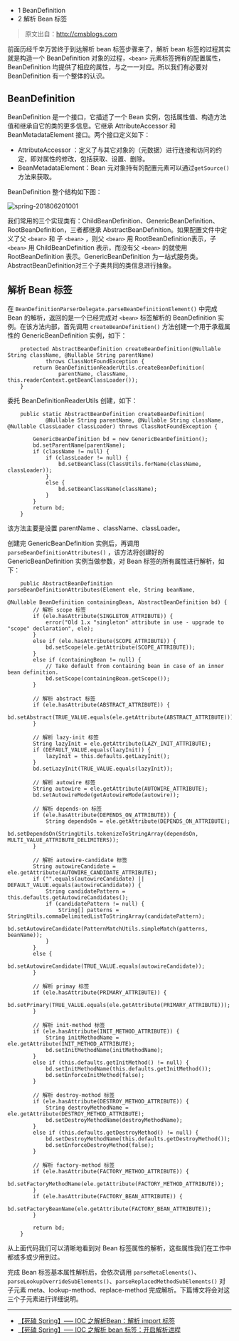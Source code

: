   * 1 BeanDefinition
  * 2 解析 Bean 标签

> 原文出自：<http://cmsblogs.com>

前面历经千辛万苦终于到达解析 bean 标签步骤来了，解析 bean 标签的过程其实就是构造一个 BeanDefinition 对象的过程，`<bean>`
元素标签拥有的配置属性，BeanDefinition 均提供了相应的属性，与之一一对应。所以我们有必要对 BeanDefinition 有一个整体的认识。

## BeanDefinition

BeanDefinition 是一个接口，它描述了一个 Bean 实例，包括属性值、构造方法值和继承自它的类的更多信息。它继承
AttributeAccessor 和 BeanMetadataElement 接口。两个接口定义如下：

  * AttributeAccessor ：定义了与其它对象的（元数据）进行连接和访问的约定，即对属性的修改，包括获取、设置、删除。
  * BeanMetadataElement：Bean 元对象持有的配置元素可以通过`getSource()` 方法来获取。 

BeanDefinition 整个结构如下图：

![spring-201806201001](http://cmsblogs.qiniudn.com/spring-201806201001.png)

我们常用的三个实现类有：ChildBeanDefinition、GenericBeanDefinition、RootBeanDefinition，三者都继承
AbstractBeanDefinition。如果配置文件中定义了父 `<bean>` 和 子 `<bean>` ，则父 `<bean>` 用
RootBeanDefinition表示，子 `<bean>` 用 ChildBeanDefinition 表示，而没有父 `<bean>`
的就使用RootBeanDefinition 表示。GenericBeanDefinition
为一站式服务类。AbstractBeanDefinition对三个子类共同的类信息进行抽象。

## 解析 Bean 标签

在 `BeanDefinitionParserDelegate.parseBeanDefinitionElement()` 中完成 Bean
的解析，返回的是一个已经完成对 `<bean>` 标签解析的 BeanDefinition 实例。在该方法内部，首先调用
`createBeanDefinition()` 方法创建一个用于承载属性的 GenericBeanDefinition 实例，如下：

    
    
        protected AbstractBeanDefinition createBeanDefinition(@Nullable String className, @Nullable String parentName)
                throws ClassNotFoundException {
            return BeanDefinitionReaderUtils.createBeanDefinition(
                    parentName, className, this.readerContext.getBeanClassLoader());
        }
    

委托 BeanDefinitionReaderUtils 创建，如下：

    
    
        public static AbstractBeanDefinition createBeanDefinition(
                @Nullable String parentName, @Nullable String className, @Nullable ClassLoader classLoader) throws ClassNotFoundException {
    
            GenericBeanDefinition bd = new GenericBeanDefinition();
            bd.setParentName(parentName);
            if (className != null) {
                if (classLoader != null) {
                    bd.setBeanClass(ClassUtils.forName(className, classLoader));
                }
                else {
                    bd.setBeanClassName(className);
                }
            }
            return bd;
        }
    

该方法主要是设置 parentName 、className、classLoader。

创建完 GenericBeanDefinition 实例后，再调用 `parseBeanDefinitionAttributes()` ，该方法将创建好的
GenericBeanDefinition 实例当做参数，对 Bean 标签的所有属性进行解析，如下：

    
    
        public AbstractBeanDefinition parseBeanDefinitionAttributes(Element ele, String beanName,
                                                                    @Nullable BeanDefinition containingBean, AbstractBeanDefinition bd) {
            // 解析 scope 标签
            if (ele.hasAttribute(SINGLETON_ATTRIBUTE)) {
                error("Old 1.x "singleton" attribute in use - upgrade to "scope" declaration", ele);
            }
            else if (ele.hasAttribute(SCOPE_ATTRIBUTE)) {
                bd.setScope(ele.getAttribute(SCOPE_ATTRIBUTE));
            }
            else if (containingBean != null) {
                // Take default from containing bean in case of an inner bean definition.
                bd.setScope(containingBean.getScope());
            }
    
            // 解析 abstract 标签
            if (ele.hasAttribute(ABSTRACT_ATTRIBUTE)) {
                bd.setAbstract(TRUE_VALUE.equals(ele.getAttribute(ABSTRACT_ATTRIBUTE)));
            }
    
            // 解析 lazy-init 标签
            String lazyInit = ele.getAttribute(LAZY_INIT_ATTRIBUTE);
            if (DEFAULT_VALUE.equals(lazyInit)) {
                lazyInit = this.defaults.getLazyInit();
            }
            bd.setLazyInit(TRUE_VALUE.equals(lazyInit));
    
            // 解析 autowire 标签
            String autowire = ele.getAttribute(AUTOWIRE_ATTRIBUTE);
            bd.setAutowireMode(getAutowireMode(autowire));
    
            // 解析 depends-on 标签
            if (ele.hasAttribute(DEPENDS_ON_ATTRIBUTE)) {
                String dependsOn = ele.getAttribute(DEPENDS_ON_ATTRIBUTE);
                bd.setDependsOn(StringUtils.tokenizeToStringArray(dependsOn, MULTI_VALUE_ATTRIBUTE_DELIMITERS));
            }
    
            // 解析 autowire-candidate 标签
            String autowireCandidate = ele.getAttribute(AUTOWIRE_CANDIDATE_ATTRIBUTE);
            if ("".equals(autowireCandidate) || DEFAULT_VALUE.equals(autowireCandidate)) {
                String candidatePattern = this.defaults.getAutowireCandidates();
                if (candidatePattern != null) {
                    String[] patterns = StringUtils.commaDelimitedListToStringArray(candidatePattern);
                    bd.setAutowireCandidate(PatternMatchUtils.simpleMatch(patterns, beanName));
                }
            }
            else {
                bd.setAutowireCandidate(TRUE_VALUE.equals(autowireCandidate));
            }
    
            // 解析 primay 标签
            if (ele.hasAttribute(PRIMARY_ATTRIBUTE)) {
                bd.setPrimary(TRUE_VALUE.equals(ele.getAttribute(PRIMARY_ATTRIBUTE)));
            }
    
            // 解析 init-method 标签
            if (ele.hasAttribute(INIT_METHOD_ATTRIBUTE)) {
                String initMethodName = ele.getAttribute(INIT_METHOD_ATTRIBUTE);
                bd.setInitMethodName(initMethodName);
            }
            else if (this.defaults.getInitMethod() != null) {
                bd.setInitMethodName(this.defaults.getInitMethod());
                bd.setEnforceInitMethod(false);
            }
    
            // 解析 destroy-mothod 标签
            if (ele.hasAttribute(DESTROY_METHOD_ATTRIBUTE)) {
                String destroyMethodName = ele.getAttribute(DESTROY_METHOD_ATTRIBUTE);
                bd.setDestroyMethodName(destroyMethodName);
            }
            else if (this.defaults.getDestroyMethod() != null) {
                bd.setDestroyMethodName(this.defaults.getDestroyMethod());
                bd.setEnforceDestroyMethod(false);
            }
    
            // 解析 factory-method 标签
            if (ele.hasAttribute(FACTORY_METHOD_ATTRIBUTE)) {
                bd.setFactoryMethodName(ele.getAttribute(FACTORY_METHOD_ATTRIBUTE));
            }
            if (ele.hasAttribute(FACTORY_BEAN_ATTRIBUTE)) {
                bd.setFactoryBeanName(ele.getAttribute(FACTORY_BEAN_ATTRIBUTE));
            }
    
            return bd;
        }
    

从上面代码我们可以清晰地看到对 Bean 标签属性的解析，这些属性我们在工作中都或多或少用到过。

完成 Bean 标签基本属性解析后，会依次调用
`parseMetaElements()`、`parseLookupOverrideSubElements()`、`parseReplacedMethodSubElements()`
对子元素 meta、lookup-method、replace-method 完成解析。下篇博文将会对这三个子元素进行详细说明。

* * *

  * [【死磕 Spring】—– IOC 之解析Bean：解析 import 标签](http://cmsblogs.com/?p=2724)
  * [【死磕 Spring】—– IOC 之解析 bean 标签：开启解析进程](http://cmsblogs.com/?p=2731)

